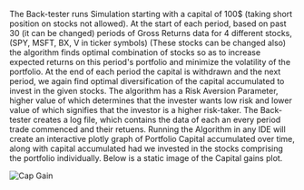 The Back-tester runs Simulation starting with a capital of 100$ (taking short position on stocks not allowed). At the start of each period, based on past 30 (it can be changed) periods of Gross Returns data for 4 different stocks, (SPY, MSFT, BX, V in ticker symbols) 
(These stocks can be changed also) the algorithm finds optimal combination of stocks so as to increase expected returns on this period's portfolio and minimize the volatility of the portfolio.
At the end of each period the capital is withdrawn and the next period, we again find optimal diversification of the capital accumulated to invest in the given stocks.
The algorithm has a Risk Aversion Parameter, higher value of which determines that the invester wants low risk and lower value of which signifies that the investor is a higher risk-taker.
The Back-tester creates a log file, which contains the data of each an every period trade commenced and their retuens. Running the Algorithm in any IDE will create an interactive plotly graph of Portfolio
Capital accumulated over time, along with capital accumulated had we invested in the stocks comprising the portfolio individually. Below is a static image of the Capital gains plot.


![Cap Gain](https://github.com/user-attachments/assets/01578061-efc5-4d47-a003-6b72d50551c7)
